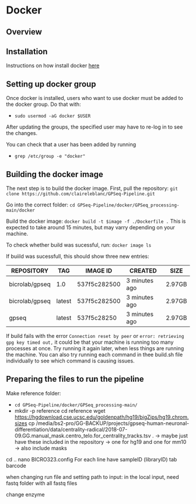 # Docker

## Overview

## Installation

Instructions on how install docker [here](https://docs.docker.com/engine/install/ubuntu/)

## Setting up docker group

Once docker is installed, users who want to use docker must be added to the docker group. Do that with: 

- `sudo usermod -aG docker $USER`

After updating the groups, the specified user may have to re-log in to see the changes. 

You can check that a user has been added by running 

- `grep /etc/group -e "docker"`

## Building the docker image

The next step is to build the docker image. First, pull the repository: `git clone https://github.com/claireleblanc/GPSeq-Pipeline.git`

Go into the correct folder: `cd GPSeq-Pipeline/docker/GPSeq_processing-main/docker`

Build the docker image: `docker build -t $image -f ./Dockerfile .` This is expected to take around 15 minutes, but may varry depending on your machine. 

To check whether build was sucessful, run: `docker image ls`

If buiild was sucessfull, this should show three new entries: 

| REPOSITORY | TAG | IMAGE ID | CREATED | SIZE |
| ----------- | ----------- | ----------- | ----------- | ----------- |
| bicrolab/gpseq | 1.0 | 537f5c282500 | 3 minutes ago | 2.97GB |
| bicrolab/gpseq | latest | 537f5c282500 | 3 minutes ago | 2.97GB |
| gpseq | latest | 537f5c28250 | 3 minutes ago | 2.97GB |

If build fails with the error `Connection reset by peer` or `error: retrieving gpg key timed out,` it could be that your machine is running too many processes at once. Try running it again later, when less things are running the machine. You can also try running each command in thee build.sh file individually to see which command is causing issues. 


## Preparing the files to run the pipeline

Make reference folder: 
- `cd GPSeq-Pipeline/docker/GPSeq_processing-main/`
- mkdir -p reference
cd reference
wget https://hgdownload.cse.ucsc.edu/goldenpath/hg19/bigZips/hg19.chrom.sizes
cp /media/bs2-pro/GG-BACKUP/projects/gpseq-human-neuronal-differentiation/data/centrality-radical/2018-07-09.GG.manual_mask.centro_telo.for_centrality_tracks.tsv .
-> maybe just have these included in the repository 
-> one for hg19 and one for mm10
-> also include masks

cd ..
nano BICRO323.config 
For each line have sampleID (libraryID) tab barcode

when changing run file and setting path to input: in the local input, need fastq folder with all fastq files

change enzyme
